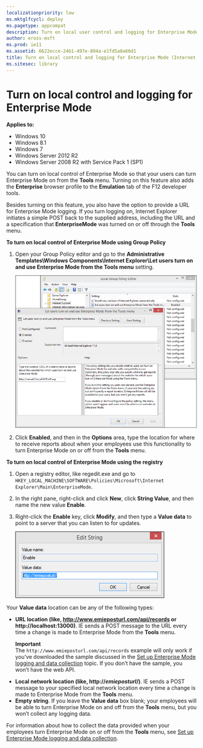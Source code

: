 ```yaml
---
localizationpriority: low
ms.mktglfcycl: deploy
ms.pagetype: appcompat
description: Turn on local user control and logging for Enterprise Mode.
author: eross-msft
ms.prod: ie11
ms.assetid: 6622ecce-24b1-497e-894a-e1fd5a8a66d1
title: Turn on local control and logging for Enterprise Mode (Internet Explorer 11 for IT Pros)
ms.sitesec: library
---
```



# Turn on local control and logging for Enterprise Mode

**Applies to:**

-   Windows 10
-   Windows 8.1
-   Windows 7
-   Windows Server 2012 R2
-   Windows Server 2008 R2 with Service Pack 1 (SP1)

You can turn on local control of Enterprise Mode so that your users can turn Enterprise Mode on from the **Tools** menu. Turning on this feature also adds the **Enterprise** browser profile to the **Emulation** tab of the F12 developer tools.

Besides turning on this feature, you also have the option to provide a URL for Enterprise Mode logging. If you turn logging on, Internet Explorer initiates a simple POST back to the supplied address, including the URL and a specification that **EnterpriseMode** was turned on or off through the **Tools** menu.

 **To turn on local control of Enterprise Mode using Group Policy**

1.  Open your Group Policy editor and go to the **Administrative Templates\\Windows Components\\Internet Explorer\\Let users turn on and use Enterprise Mode from the Tools menu** setting.

    ![group policy editor with emie setting](images/ie-emie-editpolicy.png)

2.  Click **Enabled**, and then in the **Options** area, type the location for where to receive reports about when your employees use this functionality to turn Enterprise Mode on or off from the **Tools** menu.

 **To turn on local control of Enterprise Mode using the registry**

1.  Open a registry editor, like regedit.exe and go to `HKEY_LOCAL_MACHINE\SOFTWARE\Policies\Microsoft\Internet Explorer\Main\EnterpriseMode`.

2.  In the right pane, right-click and click **New**, click **String Value**, and then name the new value **Enable**.

3.  Right-click the **Enable** key, click **Modify**, and then type a **Value data** to point to a server that you can listen to for updates.

    ![edit registry string for data collection location](images/ie-emie-editregistrystring.png)

Your **Value data** location can be any of the following types:

-   **URL location (like, http://www.emieposturl.com/api/records or http://localhost:13000)**. IE sends a POST message to the URL every time a change is made to Enterprise Mode from the **Tools** menu.<p>**Important**<br>
The `http://www.emieposturl.com/api/records` example will only work if you’ve downloaded the sample discussed in the [Set up Enterprise Mode logging and data collection](set-up-enterprise-mode-logging-and-data-collection.md) topic. If you don’t have the sample, you won’t have the web API.
-   **Local network location (like, http://*emieposturl*/)**. IE sends a POST message to your specified local network location every time a change is made to Enterprise Mode from the **Tools** menu.
-   **Empty string**. If you leave the **Value data** box blank; your employees will be able to turn Enterprise Mode on and off from the **Tools** menu, but you won’t collect any logging data.

For information about how to collect the data provided when your employees turn Enterprise Mode on or off from the **Tools** menu, see [Set up Enterprise Mode logging and data collection](set-up-enterprise-mode-logging-and-data-collection.md).

 

 



